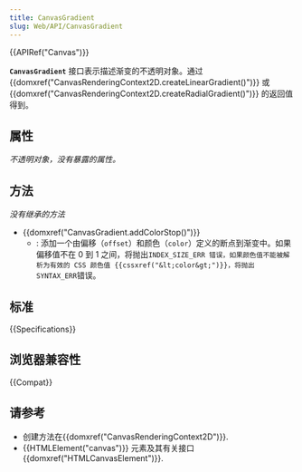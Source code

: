 ```yaml
---
title: CanvasGradient
slug: Web/API/CanvasGradient
---
```


{{APIRef("Canvas")}}

**`CanvasGradient`** 接口表示描述渐变的不透明对象。通过 {{domxref("CanvasRenderingContext2D.createLinearGradient()")}} 或 {{domxref("CanvasRenderingContext2D.createRadialGradient()")}} 的返回值得到。

## 属性

_不透明对象，没有暴露的属性。_

## 方法

_没有继承的方法_

- {{domxref("CanvasGradient.addColorStop()")}}
  - : 添加一个由偏移（`offset`）和颜色（`color`）定义的断点到渐变中。如果偏移值不在 0 到 1 之间，将抛出`INDEX_SIZE_ERR 错误，如果颜色值不能被解析为有效的 CSS 颜色值 {{cssxref("&lt;color&gt;")}}，将抛出 SYNTAX_ERR`错误。

## 标准

{{Specifications}}

## 浏览器兼容性

{{Compat}}

## 请参考

- 创建方法在{{domxref("CanvasRenderingContext2D")}}.
- {{HTMLElement("canvas")}} 元素及其有关接口{{domxref("HTMLCanvasElement")}}.
